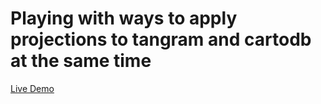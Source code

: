 # Playing with ways to apply projections to tangram and cartodb at the same time

[Live Demo](http://stuartlynn.github.io/tangram-projections)
